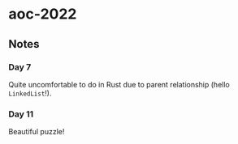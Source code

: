 # aoc-2022

## Notes

### Day 7

Quite uncomfortable to do in Rust due to parent relationship (hello `LinkedList`!).

### Day 11

Beautiful puzzle!
